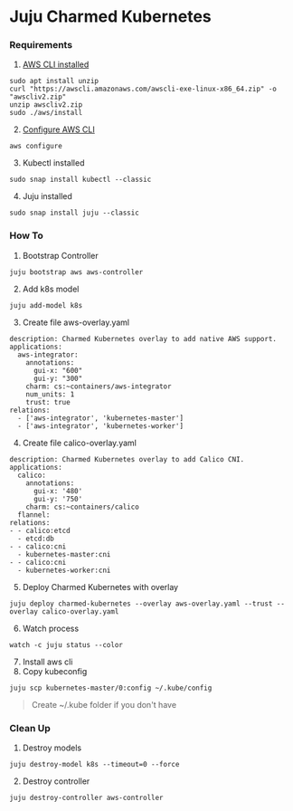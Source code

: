 # **Juju Charmed Kubernetes**
### **Requirements**
1. [AWS CLI installed](https://docs.aws.amazon.com/cli/latest/userguide/getting-started-install.html)
```
sudo apt install unzip
curl "https://awscli.amazonaws.com/awscli-exe-linux-x86_64.zip" -o "awscliv2.zip"
unzip awscliv2.zip
sudo ./aws/install
```
2. [Configure AWS CLI](https://docs.aws.amazon.com/cli/latest/userguide/cli-configure-quickstart.html#cli-configure-quickstart-config)
```
aws configure
```
3. Kubectl installed
```
sudo snap install kubectl --classic
```
4. Juju installed
```
sudo snap install juju --classic
```
### **How To**
1. Bootstrap Controller
```
juju bootstrap aws aws-controller
```
2. Add k8s model
```
juju add-model k8s
```
3. Create file aws-overlay.yaml
```
description: Charmed Kubernetes overlay to add native AWS support.
applications:
  aws-integrator:
    annotations:
      gui-x: "600"
      gui-y: "300"
    charm: cs:~containers/aws-integrator
    num_units: 1
    trust: true
relations:
  - ['aws-integrator', 'kubernetes-master']
  - ['aws-integrator', 'kubernetes-worker']
```
4. Create file calico-overlay.yaml
```
description: Charmed Kubernetes overlay to add Calico CNI.
applications:
  calico:
    annotations:
      gui-x: '480'
      gui-y: '750'
    charm: cs:~containers/calico
  flannel:
relations:
- - calico:etcd
  - etcd:db
- - calico:cni
  - kubernetes-master:cni
- - calico:cni
  - kubernetes-worker:cni
```
5. Deploy Charmed Kubernetes with overlay
```
juju deploy charmed-kubernetes --overlay aws-overlay.yaml --trust --overlay calico-overlay.yaml
```
6. Watch process
```
watch -c juju status --color
```
7. Install aws cli
8. Copy kubeconfig
```
juju scp kubernetes-master/0:config ~/.kube/config
```
> Create ~/.kube folder if you don't have
### **Clean Up**
1. Destroy models
```
juju destroy-model k8s --timeout=0 --force
```
2. Destroy controller
```
juju destroy-controller aws-controller
```
